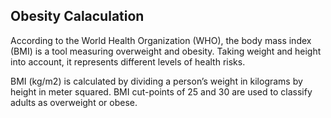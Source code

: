 ## Obesity Calaculation

According to the World Health Organization (WHO), the body mass index (BMI) is a tool measuring overweight and obesity. Taking weight and height into account, it represents different levels of health risks.

BMI (kg/m2) is calculated by dividing a person’s weight in kilograms by height in meter squared. BMI cut-points of 25 and 30 are used to classify adults as overweight or obese.
